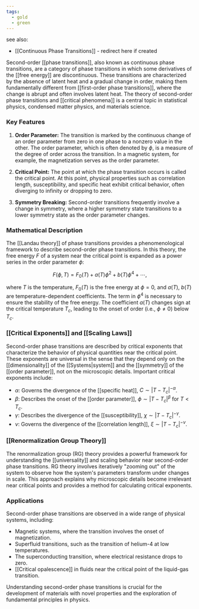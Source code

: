 ```yaml
---
tags:
  - gold
  - green
---
```


see also:
- [[Continuous Phase Transitions]] - redirect here if created

Second-order [[phase transitions]], also known as continuous phase transitions, are a category of phase transitions in which some derivatives of the [[free energy]] are discontinuous. These transitions are characterized by the absence of latent heat and a gradual change in order, making them fundamentally different from [[first-order phase transitions]], where the change is abrupt and often involves latent heat. The theory of second-order phase transitions and [[critical phenomena]] is a central topic in statistical physics, condensed matter physics, and materials science.

### Key Features

1. **Order Parameter:** The transition is marked by the continuous change of an order parameter from zero in one phase to a nonzero value in the other. The order parameter, which is often denoted by $\phi$, is a measure of the degree of order across the transition. In a magnetic system, for example, the magnetization serves as the order parameter.

2. **Critical Point:** The point at which the phase transition occurs is called the critical point. At this point, physical properties such as correlation length, susceptibility, and specific heat exhibit critical behavior, often diverging to infinity or dropping to zero.

3. **Symmetry Breaking:** Second-order transitions frequently involve a change in symmetry, where a higher symmetry state transitions to a lower symmetry state as the order parameter changes.

### Mathematical Description

The [[Landau theory]] of phase transitions provides a phenomenological framework to describe second-order phase transitions. In this theory, the free energy $F$ of a system near the critical point is expanded as a power series in the order parameter $\phi$:

$$F(\phi, T) = F_0(T) + a(T)\phi^2 + b(T)\phi^4 + \cdots,$$

where $T$ is the temperature, $F_0(T)$ is the free energy at $\phi=0$, and $a(T)$, $b(T)$ are temperature-dependent coefficients. The term in $\phi^4$ is necessary to ensure the stability of the free energy. The coefficient $a(T)$ changes sign at the critical temperature $T_c$, leading to the onset of order (i.e., $\phi \neq 0$) below $T_c$.

### [[Critical Exponents]] and [[Scaling Laws]]

Second-order phase transitions are described by critical exponents that characterize the behavior of physical quantities near the critical point. These exponents are universal in the sense that they depend only on the [[dimensionality]] of the [[Systems|system]] and the [[symmetry]] of the [[order parameter]], not on the microscopic details. Important critical exponents include:

- $\alpha$: Governs the divergence of the [[specific heat]], $C \sim |T-T_c|^{-\alpha}$.
- $\beta$: Describes the onset of the [[order parameter]], $\phi \sim |T-T_c|^\beta$ for $T < T_c$.
- $\gamma$: Describes the divergence of the [[susceptibility]], $\chi \sim |T-T_c|^{-\gamma}$.
- $\nu$: Governs the divergence of the [[correlation length]], $\xi \sim |T-T_c|^{-\nu}$.

### [[Renormalization Group Theory]]

The renormalization group (RG) theory provides a powerful framework for understanding the [[universality]] and scaling behavior near second-order phase transitions. RG theory involves iteratively "zooming out" of the system to observe how the system's parameters transform under changes in scale. This approach explains why microscopic details become irrelevant near critical points and provides a method for calculating critical exponents.

### Applications

Second-order phase transitions are observed in a wide range of physical systems, including:

- Magnetic systems, where the transition involves the onset of magnetization.
- Superfluid transitions, such as the transition of helium-4 at low temperatures.
- The superconducting transition, where electrical resistance drops to zero.
- [[Critical opalescence]] in fluids near the critical point of the liquid-gas transition.

Understanding second-order phase transitions is crucial for the development of materials with novel properties and the exploration of fundamental principles in physics.